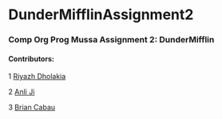 # DunderMifflinAssignment2
### Comp Org Prog Mussa Assignment 2: DunderMifflin

#### Contributors:
1 [Riyazh Dholakia](https://github.com/riyazhdholakia)

2 [Anli Ji](https://github.com/annieee6446)

3 [Brian Cabau](https://github.com/bcabau1)

